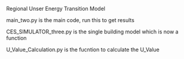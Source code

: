 Regional Unser Energy Transition Model

main_two.py is the main code, run this to get results

CES_SIMULATOR_three.py is the single building model which is now a function

U_Value_Calculation.py is the fucntion to calculate the U_Value
